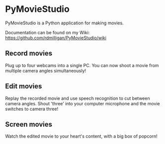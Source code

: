# PyMovieStudio

PyMovieStudio is a Python application for making movies.

Documentation can be found on my Wiki: https://github.com/rdmilligan/PyMovieStudio/wiki

## Record movies

Plug up to four webcams into a single PC. You can now shoot a movie from multiple camera angles simultaneously!

## Edit movies

Replay the recorded movie and use speech recognition to cut between camera angles. Shout 'three' into your computer microphone and the movie switches to camera three!

## Screen movies

Watch the edited movie to your heart's content, with a big box of popcorn!
